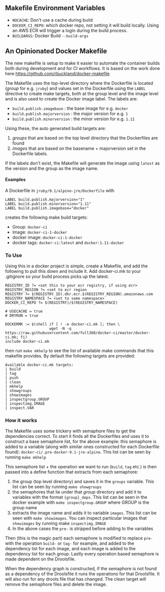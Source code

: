 ## Makefile Environment Variables
- `NOCACHE`: Don't use a cache during build
- `DOCKER_CI_REPO`: which docker repo, not setting it will build locally. Using an AWS ECR will trigger a login during the build process.
- `BUILDARGS`: Docker Build `--build-args`

## An Opinionated Docker Makefile
The new makefile is setup to make it easier to automate the container builds both during development and for CI workflows. It is based on the work done here https://github.com/rbuckland/docker-makefile

The Makefile uses the top-level directory where the Dockerfile is located (_group_ for e.g. `jruby`) and values set in the Dockerfile using the `LABEL` directive to create make targets, both at the group level and the image level and is also used to create the Docker image label. The labels are:
- `build.publish.imagebase` : the base image for e.g. `docker`
- `build.publish.majorversion` : the major version for e.g. `1`
- `build.publish.minorversion` : the minor version for e.g. `1.11`

Using these, the auto generated build targets are:
1. _groups_ that are based on the top level directory that the Dockerfiles are found
2. _images_ that are based on the basename + majorversion set in the Dockerfile labels.

If the labels don't exist, the Makefile will generate the image using `latest` as the version and the group as the image name.

#### Examples
A Dockerfile in `jruby/9.1/alpine-jre/Dockerfile` with
```
LABEL build.publish.majorversion="1"
LABEL build.publish.minorversion="1.11"
LABEL build.publish.imagebase="docker"
```
creates the following make build targets:
- Group: `docker-ci`
- Image: `docker-ci-1-docker`
- docker image: `docker-ci:1-docker`
- docker tags: `docker-ci:latest` and `docker:1.11-docker`

### To Use
Using this in a docker project is simple, create a Makefile, and add the following to pull this down and include it. Add docker-ci.mk to your .gitignore so your build process picks up the latest.

```
REGISTRY_ID ?= <set this to your ecr registry, if using ecr>
REGISTRY_REGION ?= <set to ecr region
REGISTRY ?= $(REGISTRY_ID).dkr.ecr.$(REGISTRY_REGION).amazonaws.com
REGISTRY_NAMESPACE ?= <set to some namespace>
DOCKER_CI_REPO ?= $(REGISTRY)/$(REGISTRY_NAMESPACE)

# USECACHE = true
# DRYRUN = true

DOCKERMK := $(shell if [ ! -e docker-ci.mk ]; then \
                    wget -N -q https://raw.githubusercontent.com/full360/docker-ci/master/docker-ci.mk; fi)
include docker-ci.mk
```
then run `make mkhelp` to see the list of available make commands that this makefile provides. By default the following targets are provided:
```
Available docker-ci.mk targets:
| build
| tag
| push
| clean
| mkhelp
| showgroups
| showimages
| inspectgroup.GROUP
| inspectimg.IMAGE
| inspect.VAR
```

### How it works
The Makefile uses some trickery with semaphore files to get the dependencies correct. To start it finds all the Dockerfiles and uses it to construct a base semaphore list, for the above example:
this semaphore is added to a variable (along with similar ones constructed for each Dockerfile found): `docker-ci/.pre-docker-9.1-jre-alpine`. This list can be seen by running `make mkhelp`

This semaphore list + the operation we want to run (`build`, `tag` etc.) is then passed into a define function that extracts from each semaphore:
1. the group (top level directory) and saves it in the `groups` variable. This list can be seen by running `make showgroups`
2. the semaphores that lie under that _group_ directory and add it to variables with the format `{group}_deps`. This list can be seen in the docker example with `make inspectgroup.GROUP` where GROUP is the group name
3. extracts the image name and adds it to variable `images`. This list can be seen with `make showimages`. You can inspect particular images that `showimages` by running make `inspectimg.IMAGE`
4. In the above cases the `pre-` is stripped before adding to the variables

Then (this is the magic part) each semaphore is modified to replace `pre-` with the operation `build-` or `tag-` for example, and added to the dependency list for each image, and each image is added to the dependency list for each group. Lastly every operation based semaphore is made dependent on the Droolsfile.

When the dependency graph is constructed, if the semaphore is not found as a dependency of the Droolsfile it runs the operations for that Droolsfile. It will also run for any drools file that has changed. The clean target will remove the semaphore files and delete the image.
